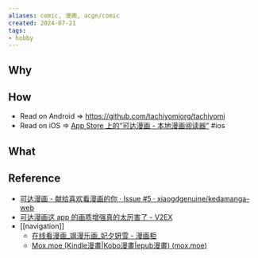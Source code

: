 ```yaml
---
aliases: comic, 漫画, acgn/comic
created: 2024-07-21
tags: 
- hobby
---
```


## Why
## How
  - Read on Android => https://github.com/tachiyomiorg/tachiyomi
  - Read on iOS => [App Store 上的“可达漫画 - 本地漫画阅读器”](https://apps.apple.com/cn/app/可达漫画-本地漫画阅读器/id1545372338) #ios
## What
## Reference
  - [可达漫画 - 献给喜欢看漫画的你 · Issue #5 · xiaogdgenuine/kedamanga-web](https://github.com/xiaogdgenuine/kedamanga-web/issues/5)
  - [可达漫画这 app 的画质增强真的太厉害了 - V2EX](https://v2ex.com/t/817532)
  - [[navigation]]
    - [在线看漫画_飒漫乐画_妃夕妍雪 - 漫画柜](https://www.manhuagui.com/)
    - [Mox.moe (Kindle漫畫|Kobo漫畫|epub漫畫) (mox.moe)](https://mox.moe/)